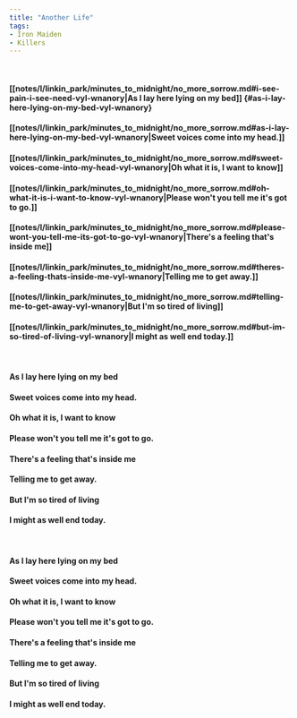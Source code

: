 ```yaml
---
title: "Another Life"
tags:
- Iron Maiden
- Killers
---
```

&nbsp;
#### [[notes/l/linkin_park/minutes_to_midnight/no_more_sorrow.md#i-see-pain-i-see-need-vyl-wnanory|As I lay here lying on my bed]] {#as-i-lay-here-lying-on-my-bed-vyl-wnanory}
#### [[notes/l/linkin_park/minutes_to_midnight/no_more_sorrow.md#as-i-lay-here-lying-on-my-bed-vyl-wnanory|Sweet voices come into my head.]]
#### [[notes/l/linkin_park/minutes_to_midnight/no_more_sorrow.md#sweet-voices-come-into-my-head-vyl-wnanory|Oh what it is, I want to know]]
#### [[notes/l/linkin_park/minutes_to_midnight/no_more_sorrow.md#oh-what-it-is-i-want-to-know-vyl-wnanory|Please won't you tell me it's got to go.]]
#### [[notes/l/linkin_park/minutes_to_midnight/no_more_sorrow.md#please-wont-you-tell-me-its-got-to-go-vyl-wnanory|There's a feeling that's inside me]]
#### [[notes/l/linkin_park/minutes_to_midnight/no_more_sorrow.md#theres-a-feeling-thats-inside-me-vyl-wnanory|Telling me to get away.]]
#### [[notes/l/linkin_park/minutes_to_midnight/no_more_sorrow.md#telling-me-to-get-away-vyl-wnanory|But I'm so tired of living]]
#### [[notes/l/linkin_park/minutes_to_midnight/no_more_sorrow.md#but-im-so-tired-of-living-vyl-wnanory|I might as well end today.]]
&nbsp;
#### As I lay here lying on my bed
#### Sweet voices come into my head.
#### Oh what it is, I want to know
#### Please won't you tell me it's got to go.
#### There's a feeling that's inside me
#### Telling me to get away.
#### But I'm so tired of living
#### I might as well end today.
&nbsp;
#### As I lay here lying on my bed
#### Sweet voices come into my head.
#### Oh what it is, I want to know
#### Please won't you tell me it's got to go.
#### There's a feeling that's inside me
#### Telling me to get away.
#### But I'm so tired of living
#### I might as well end today.
